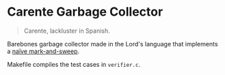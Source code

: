 # Carente Garbage Collector

> Carente, lackluster in Spanish.

Barebones garbage collector made in the Lord's language that implements a [naïve mark-and-sweep](https://en.wikipedia.org/wiki/Tracing_garbage_collection).

Makefile compiles the test cases in ```verifier.c```.
